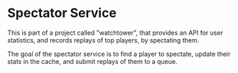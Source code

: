 
# Spectator Service

This is part of a project called "watchtower", that provides an API for user statistics, and records replays of top players, by spectating them.

The goal of the spectator service is to find a player to spectate, update their stats in the cache, and submit replays of them to a queue.

